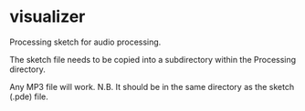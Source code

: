 # visualizer
Processing sketch for audio processing.

The sketch file needs to be copied into a subdirectory within the Processing directory.

Any MP3 file will work. N.B. It should be in the same directory as the sketch (.pde) file.
